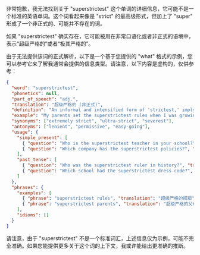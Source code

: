 非常抱歉，我无法找到关于 "superstrictest" 这个单词的详细信息，它可能不是一个标准的英语单词。这个词看起来像是 "strict" 的最高级形式，但加上了 "super" 形成了一个非正式的、可能并不存在的词。

如果 "superstrictest" 确实存在，它可能被用在非常口语化或者非正式的语境中，表示“超级严格的”或者“极其严格的”。

由于无法提供该词的正式解析，以下是一个基于您提供的 "what" 格式的示例，您可以参考它来了解我通常会提供的信息类型。请注意，以下内容是虚构的，仅供参考：

```json
{
  "word": "superstrictest",
  "phonetics": null,
  "part_of_speech": "adj.",
  "translation": "超级严格的 (非正式)",
  "definition": "An informal and intensified form of 'strictest,' implying an extreme level of strictness.",
  "example": "My parents set the superstrictest rules when I was growing up.（我父母在我成长过程中制定了超级严格的规矩。）",
  "synonyms": ["extremely strict", "ultra-strict", "severest"],
  "antonyms": ["lenient", "permissive", "easy-going"],
  "usage": {
    "simple_present": [
      { "question": "Who is the superstrictest teacher in your school?", "translation": "你们学校里谁是最严格的老师？" },
      { "question": "Which company has the superstrictest policies?", "translation": "哪家公司有最严格的政策？" }
    ],
    "past_tense": [
      { "question": "Who was the superstrictest ruler in history?", "translation": "历史上谁是最严格的统治者？" },
      { "question": "Which school had the superstrictest dress code?", "translation": "哪所学校有最严格的着装要求？" }
    ]
  },
  "phrases": {
    "examples": [
      { "phrase": "superstrictest rules", "translation": "超级严格的规矩" },
      { "phrase": "superstrictest parents", "translation": "超级严格的父母" }
    ],
    "idioms": []
  }
}
```

请注意，由于 "superstrictest" 不是一个标准词汇，上述信息仅为示例，可能不完全准确。如果您能提供更多关于这个词的上下文，我或许能给出更准确的推断。
 